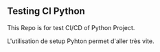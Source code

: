 ## Testing CI Python

This Repo is for test CI/CD of Python Project.

L'utilisation de setup Pyhton permet d'aller très vite.
